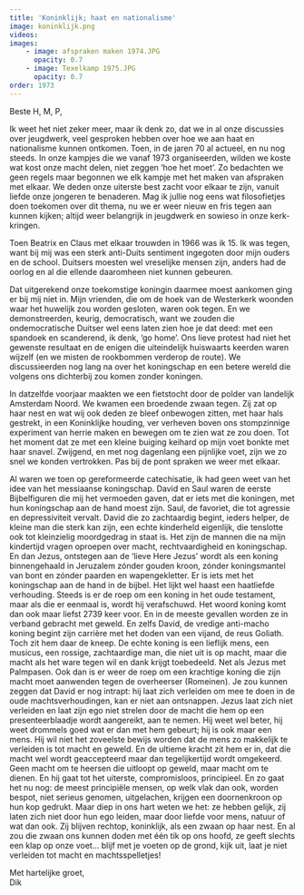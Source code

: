 ```yaml
---
title: 'Koninklijk; haat en nationalisme'
image: koninklijk.png
videos:
images:
    - image: afspraken maken 1974.JPG
      opacity: 0.7
    - image: Texelkamp 1975.JPG
      opacity: 0.7
order: 1973
---
```


Beste H, M, P,

Ik weet het niet zeker meer, maar ik denk zo, dat we in al onze discussies over jeugdwerk, veel gesproken hebben over hoe we aan haat en nationalisme kunnen ontkomen. Toen, in de jaren 70 al actueel, en nu nog steeds. In onze kampjes die we vanaf 1973 organiseerden, wilden we koste wat kost onze macht delen, niet zeggen ‘hoe het moet’. Zo bedachten we geen regels maar begonnen we elk kampje met het maken van afspraken met elkaar. We deden onze uiterste best zacht voor elkaar te zijn, vanuit liefde onze jongeren te benaderen. Mag ik jullie nog eens wat filosofietjes doen toekomen over dit thema, nu we er weer nieuw en fris tegen aan kunnen kijken; altijd weer belangrijk in jeugdwerk en sowieso in onze kerk-kringen.

Toen Beatrix en Claus met elkaar trouwden in 1966 was ik 15. Ik was tegen, want bij mij was een sterk anti-Duits sentiment ingegoten door mijn ouders en de school. Duitsers moesten wel vreselijke mensen zijn, anders had de oorlog en al die ellende daaromheen niet kunnen gebeuren. 

Dat uitgerekend onze toekomstige koningin daarmee moest aankomen ging er bij mij niet in. Mijn vrienden, die om de hoek van de Westerkerk woonden waar het huwelijk zou worden gesloten, waren ook tegen. En we demonstreerden, keurig, democratisch, want we zouden die ondemocratische Duitser wel eens laten zien hoe je dat deed: met een spandoek en scanderend, ik denk, ‘go home’. Ons lieve protest had niet het gewenste resultaat en de enigen die uiteindelijk huiswaarts keerden waren wijzelf (en we misten de rookbommen verderop de route). We discussieerden nog lang na over het koningschap en een betere wereld die volgens ons dichterbij zou komen zonder koningen.  

In datzelfde voorjaar maakten we een fietstocht door de polder van landelijk Amsterdam Noord. We kwamen een broedende zwaan tegen. Zij zat op haar nest en wat wij ook deden ze bleef onbewogen zitten, met haar hals gestrekt, in een Koninklijke houding, ver verheven boven ons stompzinnige experiment van herrie maken en bewegen om te zien wat ze zou doen. Tot het moment dat ze met een kleine buiging keihard op mijn voet bonkte met haar snavel. Zwijgend, en met nog dagenlang een pijnlijke voet, zijn we zo snel we konden vertrokken. Pas bij de pont spraken we weer met elkaar.

Al waren we toen op gereformeerde catechisatie, ik had geen weet van het idee van het messiaanse koningschap. David en Saul waren de eerste Bijbelfiguren die mij het vermoeden gaven, dat er iets met die koningen, met hun koningschap aan de hand moest zijn. Saul, de favoriet, die tot agressie en depressiviteit vervalt. David die zo zachtaardig begint, ieders helper, de kleine man die sterk kan zijn, een echte kinderheld eigenlijk, die tenslotte ook tot kleinzielig moordgedrag in staat is. Het zijn de mannen die na mijn kindertijd vragen oproepen over macht, rechtvaardigheid en koningschap. 
En dan Jezus, ontstegen aan de ‘lieve Here Jezus’ wordt als een koning binnengehaald in Jeruzalem zónder gouden kroon, zónder koningsmantel van bont en zónder paarden en wapengekletter.  Er is iets met het koningschap aan de hand in de bijbel. Het lijkt wel haast een haatliefde verhouding. Steeds is er de roep om een koning in het oude testament, maar als die er eenmaal is, wordt hij verafschuwd. Het woord koning komt dan ook maar liefst 2739 keer voor. En in de meeste gevallen worden ze in verband gebracht met geweld. En zelfs David, de vredige anti-macho koning begint zijn carrière met het doden van een vijand, de reus Goliath. Toch zit hem daar de kneep. De echte koning is een lieflijk mens, een musicus, een rossige, zachtaardige man, die niet uit is op macht, maar die macht als het ware tegen wil en dank krijgt toebedeeld. Net als Jezus met Palmpasen. Ook dan is er weer de roep om een krachtige koning die zijn macht moet aanwenden tegen de overheerser (Romeinen). Je zou kunnen zeggen dat David er nog intrapt: hij laat zich verleiden om mee te doen in de oude machtsverhoudingen, kan er niet aan ontsnappen. Jezus laat zich niet verleiden en laat zijn ego niet strelen door de macht die hem op een presenteerblaadje wordt aangereikt, aan te nemen. Hij weet wel beter, hij weet drommels goed wat er dan met hem gebeurt; hij is ook maar een mens. Hij wil niet het zoveelste bewijs worden dat de mens zo makkelijk te verleiden is tot macht en geweld. En de ultieme kracht zit hem er in, dat die macht wel wordt geaccepteerd maar dan tegelijkertijd wordt omgekeerd. Geen macht om te heersen die uitloopt op geweld, maar macht om te dienen. En hij gaat tot het uiterste, compromisloos, principieel. En zo gaat het nu nog: de meest principiële mensen, op welk vlak dan ook, worden bespot, niet serieus genomen, uitgelachen, krijgen een doornenkroon op hun kop gedrukt. Maar diep in ons hart weten we het: ze hebben gelijk, zij laten zich niet door hun ego leiden, maar door liefde voor mens, natuur of wat dan ook. Zij blijven rechtop, koninklijk, als een zwaan op haar nest. En al zou die zwaan ons kunnen doden met één tik op ons hoofd, ze geeft slechts een klap op onze voet… blijf met je voeten op de grond, kijk uit, laat je niet verleiden tot macht en machtsspelletjes!

Met hartelijke groet,<br/>
Dik

